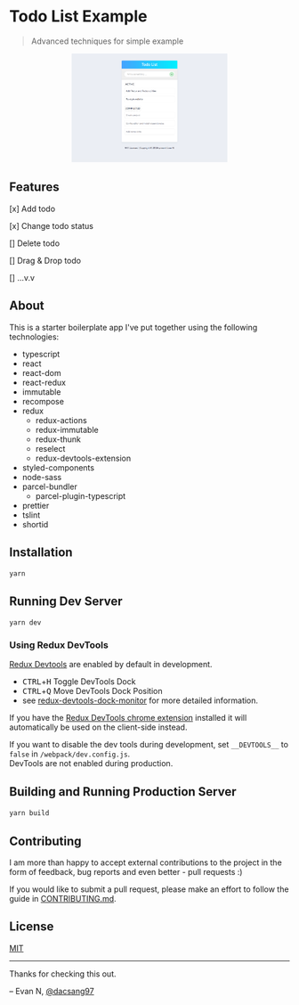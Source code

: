 # Todo List Example

> Advanced techniques for simple example

<p align="center">
  <a href="https://vuepress.vuejs.org/" target="_blank">
    <img width="280" src="./screenshot.png" alt="logo">
  </a>
</p>

## Features

[x] Add todo

[x] Change todo status

[] Delete todo

[] Drag & Drop todo

[] ...v.v

## About

This is a starter boilerplate app I've put together using the following technologies:

- typescript
- react
- react-dom
- react-redux
- immutable
- recompose
- redux
  - redux-actions
  - redux-immutable
  - redux-thunk
  - reselect
  - redux-devtools-extension
- styled-components
- node-sass
- parcel-bundler
  - parcel-plugin-typescript
- prettier
- tslint
- shortid

## Installation

```
yarn
```

## Running Dev Server

```
yarn dev
```

### Using Redux DevTools

[Redux Devtools](https://github.com/gaearon/redux-devtools) are enabled by default in development.

- <kbd>CTRL</kbd>+<kbd>H</kbd> Toggle DevTools Dock
- <kbd>CTRL</kbd>+<kbd>Q</kbd> Move DevTools Dock Position
- see [redux-devtools-dock-monitor](https://github.com/gaearon/redux-devtools-dock-monitor) for more detailed information.

If you have the
[Redux DevTools chrome extension](https://chrome.google.com/webstore/detail/redux-devtools/lmhkpmbekcpmknklioeibfkpmmfibljd) installed it will automatically be used on the client-side instead.

If you want to disable the dev tools during development, set `__DEVTOOLS__` to `false` in `/webpack/dev.config.js`.  
DevTools are not enabled during production.

## Building and Running Production Server

```bash
yarn build
```

## Contributing

I am more than happy to accept external contributions to the project in the form of feedback, bug reports and even better - pull requests :)

If you would like to submit a pull request, please make an effort to follow the guide in [CONTRIBUTING.md](CONTRIBUTING.md).

## License

[MIT](https://github.com/vuejs/vuepress/blob/master/LICENSE)

---

Thanks for checking this out.

– Evan N, [@dacsang97](https://www.facebook.com/dacsang97)
